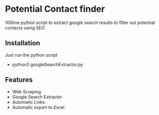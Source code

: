 # Potential Contact finder

100line python script to extract google search results to filter out potential contacts using SEO

## Installation
Just run the python script
- python3 googleSearchExtractor.py


## Features

- Web Scraping
- Google Search Extractor
- Automatic Links
- Automatic export to Excel
